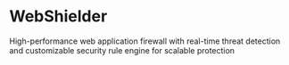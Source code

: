 # WebShielder
High-performance web application firewall with real-time threat detection and customizable security rule engine for scalable protection
